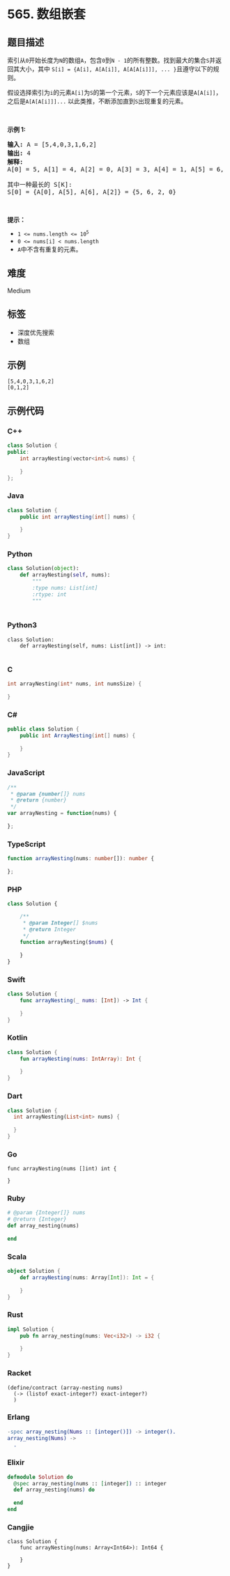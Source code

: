 # 565. 数组嵌套

## 题目描述

<p>索引从<code>0</code>开始长度为<code>N</code>的数组<code>A</code>，包含<code>0</code>到<code>N - 1</code>的所有整数。找到最大的集合<code>S</code>并返回其大小，其中 <code>S[i] = {A[i], A[A[i]], A[A[A[i]]], ... }</code>且遵守以下的规则。</p>

<p>假设选择索引为<code>i</code>的元素<code>A[i]</code>为<code>S</code>的第一个元素，<code>S</code>的下一个元素应该是<code>A[A[i]]</code>，之后是<code>A[A[A[i]]]...</code> 以此类推，不断添加直到<code>S</code>出现重复的元素。</p>

<p>&nbsp;</p>

<p><strong>示例&nbsp;1:</strong></p>

<pre>
<strong>输入:</strong> A = [5,4,0,3,1,6,2]
<strong>输出:</strong> 4
<strong>解释:</strong> 
A[0] = 5, A[1] = 4, A[2] = 0, A[3] = 3, A[4] = 1, A[5] = 6, A[6] = 2.

其中一种最长的 S[K]:
S[0] = {A[0], A[5], A[6], A[2]} = {5, 6, 2, 0}
</pre>

<p>&nbsp;</p>

<p><strong>提示：</strong></p>

<ul>
	<li><code>1 &lt;= nums.length &lt;= 10<sup>5</sup></code></li>
	<li><code>0 &lt;= nums[i] &lt; nums.length</code></li>
	<li><code>A</code>中不含有重复的元素。</li>
</ul>


## 难度

Medium

## 标签

- 深度优先搜索
- 数组

## 示例

```
[5,4,0,3,1,6,2]
[0,1,2]
```

## 示例代码

### C++

```cpp
class Solution {
public:
    int arrayNesting(vector<int>& nums) {
        
    }
};
```

### Java

```java
class Solution {
    public int arrayNesting(int[] nums) {
        
    }
}
```

### Python

```python
class Solution(object):
    def arrayNesting(self, nums):
        """
        :type nums: List[int]
        :rtype: int
        """
        
```

### Python3

```python3
class Solution:
    def arrayNesting(self, nums: List[int]) -> int:
        
```

### C

```c
int arrayNesting(int* nums, int numsSize) {
    
}
```

### C#

```csharp
public class Solution {
    public int ArrayNesting(int[] nums) {
        
    }
}
```

### JavaScript

```javascript
/**
 * @param {number[]} nums
 * @return {number}
 */
var arrayNesting = function(nums) {
    
};
```

### TypeScript

```typescript
function arrayNesting(nums: number[]): number {
    
};
```

### PHP

```php
class Solution {

    /**
     * @param Integer[] $nums
     * @return Integer
     */
    function arrayNesting($nums) {
        
    }
}
```

### Swift

```swift
class Solution {
    func arrayNesting(_ nums: [Int]) -> Int {
        
    }
}
```

### Kotlin

```kotlin
class Solution {
    fun arrayNesting(nums: IntArray): Int {
        
    }
}
```

### Dart

```dart
class Solution {
  int arrayNesting(List<int> nums) {
    
  }
}
```

### Go

```golang
func arrayNesting(nums []int) int {
    
}
```

### Ruby

```ruby
# @param {Integer[]} nums
# @return {Integer}
def array_nesting(nums)
    
end
```

### Scala

```scala
object Solution {
    def arrayNesting(nums: Array[Int]): Int = {
        
    }
}
```

### Rust

```rust
impl Solution {
    pub fn array_nesting(nums: Vec<i32>) -> i32 {
        
    }
}
```

### Racket

```racket
(define/contract (array-nesting nums)
  (-> (listof exact-integer?) exact-integer?)
  )
```

### Erlang

```erlang
-spec array_nesting(Nums :: [integer()]) -> integer().
array_nesting(Nums) ->
  .
```

### Elixir

```elixir
defmodule Solution do
  @spec array_nesting(nums :: [integer]) :: integer
  def array_nesting(nums) do
    
  end
end
```

### Cangjie

```cangjie
class Solution {
    func arrayNesting(nums: Array<Int64>): Int64 {

    }
}
```

